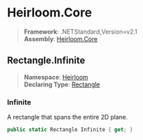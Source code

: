 # Heirloom.Core

> **Framework**: .NETStandard,Version=v2.1  
> **Assembly**: [Heirloom.Core][0]  

## Rectangle.Infinite

> **Namespace**: [Heirloom][0]  
> **Declaring Type**: [Rectangle][1]  

### Infinite

A rectangle that spans the entire 2D plane.

```cs
public static Rectangle Infinite { get; }
```

[0]: ../../../Heirloom.Core.md
[1]: ../Rectangle.md
